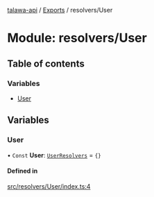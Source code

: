 [talawa-api](../README.md) / [Exports](../modules.md) / resolvers/User

# Module: resolvers/User

## Table of contents

### Variables

- [User](resolvers_User.md#user)

## Variables

### User

• `Const` **User**: [`UserResolvers`](types_generatedGraphQLTypes.md#userresolvers) = `{}`

#### Defined in

[src/resolvers/User/index.ts:4](https://github.com/PalisadoesFoundation/talawa-api/blob/0075fca/src/resolvers/User/index.ts#L4)

